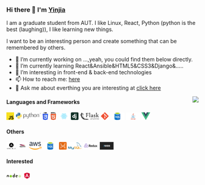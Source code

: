### Hi there 👋 I'm [Yinjia](http://www.yinjia-li.com)

I am a graduate student from AUT. I like Linux, React, Python (python is the best (laughing)), I like learning new things.

I want to be an interesting person and create something that can be remembered by others.

- 🔭 I’m currently working on ...,yeah, you could find them below directly.
- 🌱 I’m currently learning React&Ansible&HTML5&CSS3&Django&.....
- 🤔 I’m interesting in front-end & back-end technologies
- 📫 How to reach me: [here](https://www.yinjia-li.com)
- 💬 Ask me about everthing you are interesting at [click here](https://github.com/DreamingLi/DreamingLi/issues)

<img align="right" src="https://github-readme-stats.vercel.app/api?username=DreamingLi&show_icons=true&icon_color=0078e7&title_color=0078e7">

#### Languages and Frameworks

<code><img height="20" src="https://github.com/DreamingLi/static-img/blob/main/javascript.png"></code>
<code><img height="20" src="https://github.com/DreamingLi/static-img/blob/main/python.png"></code>
<code><img height="20" src="https://github.com/DreamingLi/static-img/blob/main/css.png"></code>
<code><img height="20" src="https://github.com/DreamingLi/static-img/blob/main/html5.png"></code>
<code><img height="20" src="https://github.com/DreamingLi/static-img/blob/main/react.png"></code>
<code><img height="20" src="https://github.com/DreamingLi/static-img/blob/main/django.png"></code>
<code><img height="20" src="https://github.com/DreamingLi/static-img/blob/main/flask.png"></code>
<code><img height="20" src="https://github.com/DreamingLi/static-img/blob/main/git.png"></code>
<code><img height="20" src="https://github.com/DreamingLi/static-img/blob/main/sql.png"></code>
<code><img height="20" src="https://github.com/DreamingLi/static-img/blob/main/java.png"></code>
<code><img height="20" src="https://github.com/DreamingLi/static-img/blob/main/vue.png"></code>

#### Others
<code><img height="20" src="https://github.com/DreamingLi/static-img/blob/main/ansible.png"></code>
<code><img height="20" src="https://github.com/DreamingLi/static-img/blob/main/apache.png"></code>
<code><img height="20" src="https://github.com/DreamingLi/static-img/blob/main/aws.png"></code>
<code><img height="20" src="https://github.com/DreamingLi/static-img/blob/main/sql.png"></code>
<code><img height="20" src="https://github.com/DreamingLi/static-img/blob/main/mbox.png"></code>
<code><img height="20" src="https://github.com/DreamingLi/static-img/blob/main/mysql.png"></code>
<code><img height="20" src="https://github.com/DreamingLi/static-img/blob/main/redux.png"></code>
<code><img height="20" src="https://github.com/DreamingLi/static-img/blob/main/axios.png"></code>


#### Interested
<code><img height="20" src="https://github.com/DreamingLi/static-img/blob/main/node.js.png"></code>
<code><img height="20" src="https://github.com/DreamingLi/static-img/blob/main/angular.png"></code>
